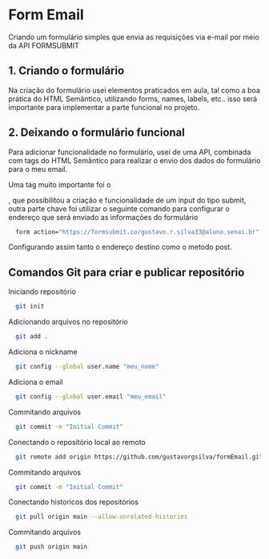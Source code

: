 # Form Email

Criando um formulário simples que envia as requisições via e-mail por meio da API FORMSUBMIT

## 1. Criando o formulário

Na criação do formulário usei elementos praticados em aula, tal como a boa prática do HTML Semântico, utilizando forms, names, labels, etc.. isso será importante para implementar a parte funcional no projeto.

## 2. Deixando o formulário funcional

Para adicionar funcionalidade no formulário, usei de uma API, combinada com tags do HTML Semântico para realizar o envio dos dados do formulário para o meu email.

Uma tag muito importante foi o <form>, que possibilitou a criação e funcionalidade de um input do tipo submit, outra parte chave foi utilizar o seguinte comando para configurar o endereço que será enviado as informações do formulário 

```bash
  form action="https://formsubmit.co/gustavo.r.silva33@aluno.senai.br" method="post">
```

Configurando assim tanto o endereço destino como o metodo post.

## Comandos Git para criar e publicar repositório

Iniciando repositório

```bash
  git init
```

Adicionando arquivos no repositório

```bash
  git add .
```

Adiciona o nickname

```bash
  git config --global user.name "meu_nome"
```

Adiciona o email

```bash
  git config --global user.email "meu_email"
```

Commitando arquivos

```bash
  git commit -m "Initial Commit"
```

Conectando o repositório local ao remoto

```bash
  git remote add origin https://github.com/gustavorgsilva/formEmail.git
```

Commitando arquivos

```bash
  git commit -m "Initial Commit"
```

Conectando historicos dos repositórios 
```bash
  git pull origin main --allow-unrelated-histories
```

Commitando arquivos

```bash
  git push origin main
```